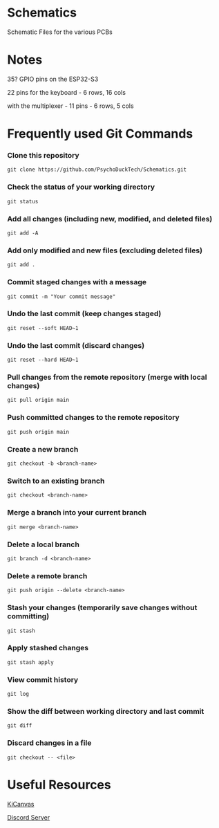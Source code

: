 # Schematics
Schematic Files for the various PCBs

# Notes

35? GPIO pins on the ESP32-S3

22 pins for the keyboard - 6 rows, 16 cols

with the multiplexer - 11 pins - 6 rows, 5 cols

# Frequently used Git Commands
### Clone this repository
```git clone https://github.com/PsychoDuckTech/Schematics.git```
### Check the status of your working directory
```git status```
### Add all changes (including new, modified, and deleted files)
```git add -A```
### Add only modified and new files (excluding deleted files)
```git add .```
### Commit staged changes with a message
```git commit -m "Your commit message"```
### Undo the last commit (keep changes staged)
```git reset --soft HEAD~1```
### Undo the last commit (discard changes)
```git reset --hard HEAD~1```
### Pull changes from the remote repository (merge with local changes)
```git pull origin main```
### Push committed changes to the remote repository
```git push origin main```
### Create a new branch
```git checkout -b <branch-name>```
### Switch to an existing branch
```git checkout <branch-name>```
### Merge a branch into your current branch
```git merge <branch-name>```
### Delete a local branch
```git branch -d <branch-name>```
### Delete a remote branch
```git push origin --delete <branch-name>```
### Stash your changes (temporarily save changes without committing)
```git stash```
### Apply stashed changes
```git stash apply```
### View commit history
```git log```
### Show the diff between working directory and last commit
```git diff```
### Discard changes in a file
```git checkout -- <file>```



# Useful Resources
[KiCanvas](https://kicanvas.org/)

[Discord Server](https://discord.gg/zeTJYsWzsf)
